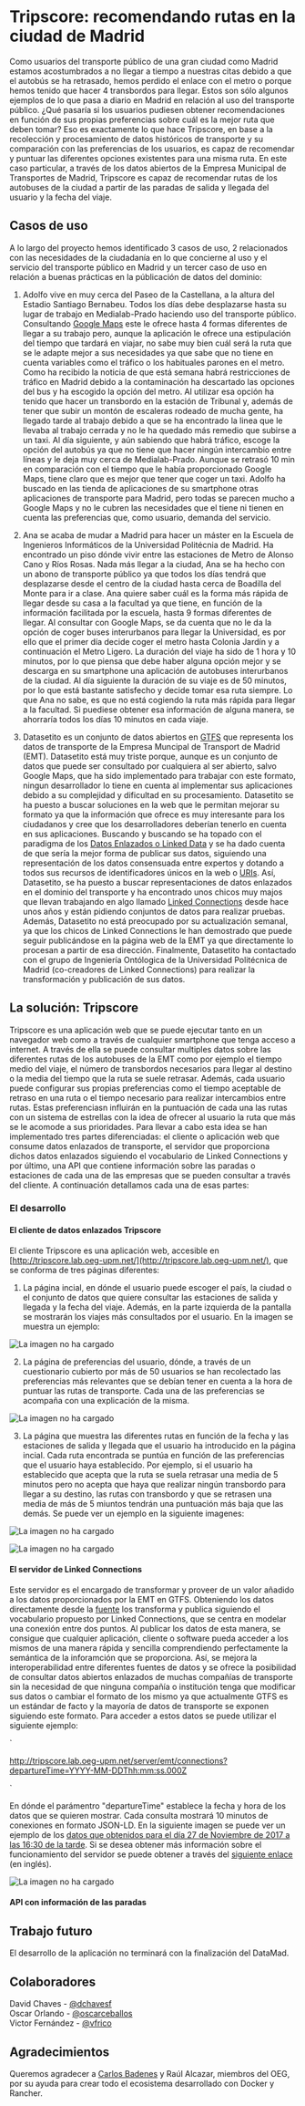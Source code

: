 # Tripscore: recomendando rutas en la ciudad de Madrid
Como usuarios del transporte público de una gran ciudad como Madrid estamos acostumbrados a no llegar a tiempo a nuestras citas debido a que el autobús se ha retrasado, hemos perdido el enlace con el metro o porque hemos tenido que hacer 4 transbordos para llegar. Estos son sólo algunos ejemplos de lo que pasa a diario en Madrid en relación al uso del transporte público. ¿Qué pasaría si los usuarios pudiesen obtener recomendaciones en función de sus propias preferencias sobre cuál es la mejor ruta que deben tomar? Eso es exactamente lo que hace Tripscore, en base a la recolección y procesamiento de datos históricos de transporte y su comparación con las preferencias de los usuarios, es capaz de recomendar y puntuar las diferentes opciones existentes para una misma ruta. En este caso particular, a través de los datos abiertos de la Empresa Municipal de Transportes de Madrid, Tripscore es capaz de recomendar rutas de los autobuses de la ciudad a partir de las paradas de salida y llegada del usuario y la fecha del viaje.

## Casos de uso
A lo largo del proyecto hemos identificado 3 casos de uso, 2 relacionados con las necesidades de la ciudadanía en lo que concierne al uso y el servicio del transporte público en Madrid y un tercer caso de uso en relación a buenas prácticas en la públicación de datos del dominio:

1) Adolfo vive en muy cerca del Paseo de la Castellana, a la altura del Estadio Santiago Bernabeu. Todos los días debe desplazarse hasta su lugar de trabajo en Medialab-Prado haciendo uso del transporte público. Consultando [Google Maps](https://www.google.es/maps/dir/Estadio+Santiago+Bernab%C3%A9u,+Av.+de+Concha+Espina,+1,+28036+Madrid/Medialab-Prado,+Calle+de+la+Alameda,+Madrid/@40.4300961,-3.7131846,14z/data=!3m1!4b1!4m14!4m13!1m5!1m1!1s0xd4228e23705d39f:0xa8fff6d26e2b1988!2m2!1d-3.6883445!2d40.4530541!1m5!1m1!1s0xd4226288a4fb7f7:0xd69ac9ed8a94df3d!2m2!1d-3.6937908!2d40.4105268!3e3) este le ofrece hasta 4 formas diferentes de llegar a su trabajo pero, aunque la aplicación le ofrece una estipulación del tiempo que tardará en viajar, no sabe muy bien cuál será la ruta que se le adapte mejor a sus necesidades ya que sabe que no tiene en cuenta variables como el tráfico o los habituales parones en el metro. Como ha recibido la noticia de que está semana habrá restricciones de tráfico en Madrid debido a la contaminación ha descartado las opciones del bus y ha escogido la opción del metro. Al utilizar esa opción ha tenido que hacer un transbordo en la estación de Tribunal y, además de tener que subir un montón de escaleras rodeado de mucha gente, ha llegado tarde al trabajo debido a que se ha encontrado la linea que le llevaba al trabajo cerrada y no le ha quedado más remedio que subirse a un taxi. Al día siguiente, y aún sabiendo que habrá tráfico, escoge la opción del autobús ya que no tiene que hacer ningún intercambio entre líneas y le deja muy cerca de Medialab-Prado. Aunque se retrasó 10 min en comparación con el tiempo que le había proporcionado Google Maps, tiene claro que es mejor que tener que coger un taxi. Adolfo ha buscado en las tienda de aplicaciones de su smartphone otras aplicaciones de transporte para Madrid, pero todas se parecen mucho a Google Maps y no le cubren las necesidades que el tiene ni tienen en cuenta las preferencias que, como usuario, demanda del servicio.

2) Ana se acaba de mudar a Madrid para hacer un máster en la Escuela de Ingenieros Informáticos de la Universidad Politécnia de Madrid. Ha encontrado un piso dónde vivir entre las estaciones de Metro de Alonso Cano y Ríos Rosas. Nada más llegar a la ciudad, Ana se ha hecho con un abono de transporte público ya que todos los días tendrá que desplazarse desde el centro de la ciudad hasta cerca de Boadilla del Monte para ir a clase. Ana quiere saber cuál es la forma más rápida de llegar desde su casa a la facultad ya que tiene, en función de la información facilitada por la escuela, hasta 9 formas diferentes de llegar. Al consultar con Google Maps, se da cuenta que no le da la opción de coger buses interurbanos para llegar la Universidad, es por ello que el primer día decide coger el metro hasta Colonia Jardín y a continuación el Metro Ligero. La duración del viaje ha sido de 1 hora y 10 minutos, por lo que piensa que debe haber alguna opción mejor y se descarga en su smartphone una aplicación de autobuses interurbanos de la ciudad. Al día siguiente la duración de su viaje es de 50 minutos, por lo que está bastante satisfecho y decide tomar esa ruta siempre. Lo que Ana no sabe, es que no está cogiendo la ruta más rápida para llegar a la facultad. Si puediese obtener esa información de alguna manera, se ahorraría todos los días 10 minutos en cada viaje.

3) Datasetito es un conjunto de datos abiertos en [GTFS](https://developers.google.com/transit/gtfs/?hl=es-419) que representa los datos de transporte de la Empresa Muncipal de Transport de Madrid (EMT). Datasetito está muy triste porque, aunque es un conjunto de datos que puede ser consultado por cualquiera al ser abierto, salvo Google Maps, que ha sido implementado para trabajar con este formato, ningun desarrollador lo tiene en cuenta al implementar sus aplicaciones debido a su complejidad y dificultad en su procesamiento. Datasetito se ha puesto a buscar soluciones en la web que le permitan mejorar su formato ya que la información que ofrece es muy interesante para los ciudadanos y cree que los desarrolladores deberían tenerlo en cuenta en sus aplicaciones. Buscando y buscando se ha topado con el paradigma de los [Datos Enlazados o Linked Data](https://es.wikipedia.org/wiki/Datos_enlazados) y se ha dado cuenta de que sería la mejor forma de publicar sus datos, siguiendo una representación de los datos consensuada entre expertos y dotando a todos sus recursos de identificadores únicos en la web o [URIs](https://es.wikipedia.org/wiki/Identificador_de_recursos_uniforme). Así, Datasetito, se ha puesto a buscar representaciones de datos enlazados en el dominio del transporte y ha encontrado unos chicos muy majos que llevan trabajando en algo llamado [Linked Connections](http://linkedconnections.org/) desde hace unos años y están pidiendo conjuntos de datos para realizar pruebas. Además, Datasetito no está preocupado por su actualización semanal, ya que los chicos de Linked Connections le han demostrado que puede seguir publicándose en la página web de la EMT ya que directamente lo procesan a partir de esa dirección. Finalmente, Datasetito ha contactado con el grupo de Ingeniería Ontólogica de la Universidad Politécnica de Madrid (co-creadores de Linked Connections) para realizar la transformación y publicación de sus datos.


## La solución: Tripscore
Tripscore es una aplicación web que se puede ejecutar tanto en un navegador web como a través de cualquier smartphone que tenga acceso a internet. A través de ella se puede consultar multiples datos sobre las diferentes rutas de los autobuses de la EMT como por ejemplo el tiempo medio del viaje, el número de transbordos necesarios para llegar al destino o la media del tiempo que la ruta se suele retrasar. Además, cada usuario puede configurar sus propias preferencias como el tiempo aceptable de retraso en una ruta o el tiempo necesario para realizar intercambios entre rutas. Estas preferenciasn influirán en la puntuación de cada una las rutas con un sistema de estrellas con la idea de ofrecer al usuario la ruta que más se le acomode a sus prioridades. Para llevar a cabo esta idea se han implementado tres partes diferenciadas: el cliente o aplicación web que consume datos enlazados de transporte, el servidor que proporciona dichos datos enlazados siguiendo el vocabulario de Linked Connections y por último, una API que contiene información sobre las paradas o estaciones de cada una de las empresas que se pueden consultar a través del cliente. A continuación detallamos cada una de esas partes:


### El desarrollo

#### El cliente de datos enlazados Tripscore
El cliente Tripscore es una aplicación web, accesible en [http://tripscore.lab.oeg-upm.net/](http://tripscore.lab.oeg-upm.net/), que se conforma de tres páginas diferentes:
1) La página incial, en dónde el usuario puede escoger el país, la ciudad o el conjunto de datos que quiere consultar las estaciones de salida y llegada y la fecha del viaje. Además, en la parte izquierda de la pantalla se mostrarán los viajes más consultados por el usuario. En la imagen se muestra un ejemplo:

![La imagen no ha cargado](https://github.com/medialab-prado/tripscore/blob/master/imagenes/tripscore.png)

2) La página de preferencias del usuario, dónde, a través de un cuestionario cubierto por más de 50 usuarios se han recolectado las preferencias más relevantes que se debían tener en cuenta a la hora de puntuar las rutas de transporte. Cada una de las preferencias se acompaña con una explicación de la misma.

![La imagen no ha cargado](https://github.com/medialab-prado/tripscore/blob/master/imagenes/preferencias.png)

3) La página que muestra las diferentes rutas en función de la fecha y las estaciones de salida y llegada que el usuario ha introducido en la página incial. Cada ruta encontrada se puntúa en función de las preferencias que el usuario haya establecido. Por ejemplo, si el usuario ha establecido que acepta que la ruta se suela retrasar una media de 5 minutos pero no acepta que haya que realizar ningún transbordo para llegar a su destino, las rutas con transbordo y que se retrasen una media de más de 5 miuntos tendrán una puntuación más baja que las demás. Se puede ver un ejemplo en la siguiente imagenes:

![La imagen no ha cargado](https://github.com/medialab-prado/tripscore/blob/master/imagenes/rutas2.png)

![La imagen no ha cargado](https://github.com/medialab-prado/tripscore/blob/master/imagenes/rutas1.png)


#### El servidor de Linked Connections
Este servidor es el encargado de transformar y proveer de un valor añadido a los datos proporcionados por la EMT en GTFS. Obteniendo los datos directamente desde la [fuente](http://opendata.emtmadrid.es/Datos-estaticos/Datos-generales#GoogleTransit) los transforma y publica siguiendo el vocabulario propuesto por Linked Connections, que se centra en modelar una conexión entre dos puntos. Al publicar los datos de esta manera, se consigue que cualquier aplicación, cliente o software pueda acceder a los mismos de una manera rápida y sencilla comprendiendo perfectamente la semántica de la inforamción que se proporciona. Así, se mejora la interoperabilidad entre diferentes fuentes de datos y se ofrece la posibilidad de consultar datos abiertos enlazados de muchas compañías de transporte sin la necesidad de que ninguna compañía o institución tenga que modificar sus datos o cambiar el formato de los mismo ya que actualmente GTFS es un estándar de facto y la mayoría de datos de transporte se exponen siguiendo este formato. Para acceder a estos datos se puede utilizar el siguiente ejemplo:

`

http://tripscore.lab.oeg-upm.net/server/emt/connections?departureTime=YYYY-MM-DDThh:mm:ss.000Z

`

En dónde el parámentro "departureTime" establece la fecha y hora de los datos que se quieren mostrar. Cada consulta mostrará 10 minutos de conexiones en formato JSON-LD. En la siguiente imagen se puede ver un ejemplo de los [datos que obtenidos para el día 27 de Noviembre de 2017 a las 16:30 de la tarde](http://tripscore.lab.oeg-upm.net/server/emt/connections?departureTime=2017-11-27T16:30:00.000Z). Si se desea obtener más información sobre el funcionamiento del servidor se puede obtener a través del [siguiente enlace](https://github.com/dachafra/my-linked-connections-server) (en inglés).

![La imagen no ha cargado](https://github.com/medialab-prado/tripscore/blob/master/imagenes/linkedconnections.png)


#### API con información de las paradas

## Trabajo futuro
El desarrollo de la aplicación no terminará con la finalización del DataMad. 


## Colaboradores
David Chaves - [@dchavesf](https://twitter.com/dchavesf)  
Oscar Orlando - [@oscarceballos](https://github.com/oscarceballos)   
Victor Fernández - [@vfrico](https://github.com/vfrico) 


## Agradecimientos
Queremos agradecer a [Carlos Badenes](https://github.com/cbadenes) y Raúl Alcazar, miembros del OEG, por su ayuda para crear todo el ecosistema desarrollado con Docker y Rancher.





